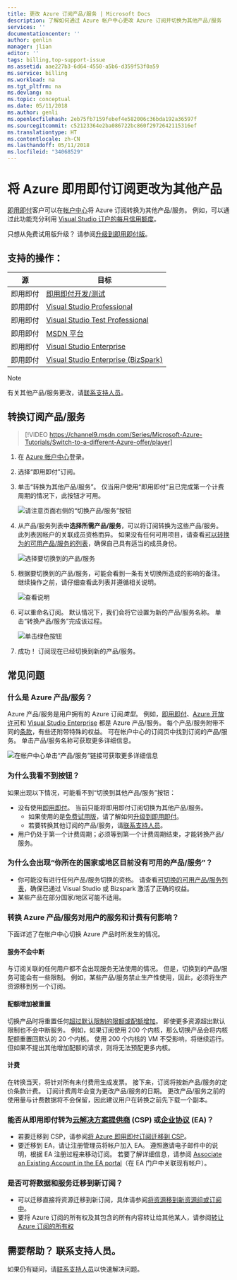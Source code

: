 ```yaml
---
title: 更改 Azure 订阅产品/服务 | Microsoft Docs
description: 了解如何通过 Azure 帐户中心更改 Azure 订阅并切换为其他产品/服务
services: ''
documentationcenter: ''
author: genlin
manager: jlian
editor: ''
tags: billing,top-support-issue
ms.assetid: aae227b3-6d64-4550-a5b6-d359f53f0a59
ms.service: billing
ms.workload: na
ms.tgt_pltfrm: na
ms.devlang: na
ms.topic: conceptual
ms.date: 05/11/2018
ms.author: genli
ms.openlocfilehash: 2eb75fb7159febef4e582006c36bda192a36597f
ms.sourcegitcommit: c52123364e2ba086722bc860f2972642115316ef
ms.translationtype: HT
ms.contentlocale: zh-CN
ms.lasthandoff: 05/11/2018
ms.locfileid: "34068529"
---
```

# <a name="change-your-azure-pay-as-you-go-subscription-to-a-different-offer"></a>将 Azure 即用即付订阅更改为其他产品

[即用即付](https://azure.microsoft.com/offers/ms-azr-0003p/)客户可以在[帐户中心](https://account.windowsazure.com/Subscriptions)将 Azure 订阅转换为其他产品/服务。 例如，可以通过此功能充分利用 [Visual Studio 订户的每月信用额度](https://azure.microsoft.com/pricing/member-offers/msdn-benefits-details/)。 

只想从免费试用版升级？ 请参阅[升级到即用即付版](billing-upgrade-azure-subscription.md)。

## <a name="whats-supported"></a>支持的操作：

| 源 | 目标 |
| --- | --- |
| 即用即付 |[即用即付开发/测试](https://azure.microsoft.com/offers/ms-azr-0023p/) |
| 即用即付 |[Visual Studio Professional](https://azure.microsoft.com/offers/ms-azr-0059p/) |
| 即用即付 |[Visual Studio Test Professional](https://azure.microsoft.com/offers/ms-azr-0060p/) |
| 即用即付 |[MSDN 平台](https://azure.microsoft.com/offers/ms-azr-0062p/) |
| 即用即付 |[Visual Studio Enterprise](https://azure.microsoft.com/offers/ms-azr-0063p/) |
| 即用即付 |[Visual Studio Enterprise (BizSpark)](https://azure.microsoft.com/offers/ms-azr-0064p/) |

> [!NOTE]
> 有关其他产品/服务更改，请[联系支持人员](https://portal.azure.com/?#blade/Microsoft_Azure_Support/HelpAndSupportBlade)。
>
>

## <a name="switch-subscription-offer"></a>转换订阅产品/服务

> [!VIDEO https://channel9.msdn.com/Series/Microsoft-Azure-Tutorials/Switch-to-a-different-Azure-offer/player]
>
>

1. 在 [Azure 帐户中心](https://account.windowsazure.com/Subscriptions)登录。
1. 选择“即用即付”订阅。
1. 单击“转换为其他产品/服务”。 仅当用户使用“即用即付”且已完成第一个计费周期的情况下，此按钮才可用。

   ![请注意页面右侧的“切换产品/服务”按钮](./media/billing-how-to-switch-azure-offer/switchbutton.png)
1. 从产品/服务列表中**选择所需产品/服务**，可以将订阅转换为这些产品/服务。 此列表因帐户的关联成员资格而异。 如果没有任何可用项目，请查看[可以转换为的可用产品/服务的列表](#whats-supported)，确保自己具有适当的成员身份。 

   ![选择要切换到的产品/服务](./media/billing-how-to-switch-azure-offer/selectoffer.png)
1. 根据要切换到的产品/服务，可能会看到一条有关切换所造成的影响的备注。 继续操作之前，请仔细查看此列表并遵循相关说明。

   ![查看说明](./media/billing-how-to-switch-azure-offer/thingstonote.png)
1. 可以重命名订阅。 默认情况下，我们会将它设置为新的产品/服务名称。 单击“转换产品/服务”完成该过程。

   ![单击绿色按钮](./media/billing-how-to-switch-azure-offer/confirmpage.png)
1. 成功！ 订阅现在已经切换到新的产品/服务。

## <a name="frequently-asked-questions"></a>常见问题

### <a name="what-is-an-azure-offer"></a>什么是 Azure 产品/服务？

Azure 产品/服务是用户拥有的 Azure 订阅*类型*。 例如，[即用即付](https://azure.microsoft.com/offers/ms-azr-0003p/)、[Azure 开放许可](https://azure.microsoft.com/offers/ms-azr-0111p/)和 [Visual Studio Enterprise](https://azure.microsoft.com/offers/ms-azr-0063p/) 都是 Azure 产品/服务。 每个产品/服务附带不同的[条款](https://azure.microsoft.com/support/legal/offer-details/)，有些还附带特殊的权益。 可在帐户中心的订阅页中找到订阅的产品/服务。 单击产品/服务名称可获取更多详细信息。

   ![在帐户中心单击“产品/服务”链接可获取更多详细信息](./media/billing-how-to-switch-azure-offer/offerlink.png)

### <a name="why-dont-i-see-the-button"></a>为什么我看不到按钮？

如果出现以下情况，可能看不到“切换到其他产品/服务”按钮：

* 没有使用[即用即付](https://azure.microsoft.com/offers/ms-azr-0003p/)。 当前只能将即用即付订阅切换为其他产品/服务。
  * 如果使用的是[免费试用版](https://azure.microsoft.com/free/)，请了解如何[升级到即用即付](billing-upgrade-azure-subscription.md)。
  * 若要转换其他订阅的产品/服务，请[联系支持人员](https://portal.azure.com/?#blade/Microsoft_Azure_Support/HelpAndSupportBlade)。
* 用户仍处于第一个计费周期；必须等到第一个计费周期结束，才能转换产品/服务。

### <a name="why-do-i-see-there-are-no-offers-available-in-your-region-or-country-at-this-time"></a>为什么会出现“你所在的国家或地区目前没有可用的产品/服务”？

* 你可能没有进行任何产品/服务切换的资格。 请查看[可切换的可用产品/服务列表](#whats-supported)，确保已通过 Visual Studio 或 Bizspark 激活了正确的权益。
* 某些产品在部分国家/地区可能不适用。

### <a name="what-does-switching-azure-offers-do-to-my-service-and-billing"></a>转换 Azure 产品/服务对用户的服务和计费有何影响？

下面详述了在帐户中心切换 Azure 产品时所发生的情况。

#### <a name="no-service-downtime"></a>服务不会中断

与订阅关联的任何用户都不会出现服务无法使用的情况。 但是，切换到的产品/服务可能会有一些限制。 例如，某些产品/服务禁止生产性使用，因此，必须将生产资源移到另一个订阅。

#### <a name="quota-increases-are-reset"></a>配额增加被重置

切换产品时将重置任何[超过默认限制的限额或配额增加](../azure-supportability/resource-manager-core-quotas-request.md)。 即使更多资源超出默认限制也不会中断服务。 例如，如果订阅使用 200 个内核，那么切换产品会将内核配额重置回默认的 20 个内核。 使用 200 个内核的 VM 不受影响，将继续运行。 但如果不提出其他增加配额的请求，则将无法预配更多内核。

#### <a name="billing"></a>计费

在转换当天，将针对所有未付费用生成发票。 接下来，订阅将按新产品/服务的定价条款计费。 订阅计费周年会变为更改产品/服务的日期。 更改产品/服务之前的使用量与计费数据将不会保留，因此建议用户在转换之前先下载一个副本。

### <a name="can-i-migrate-from-pay-as-you-go-to-cloud-solution-providerhttpspartnermicrosoftcomsolutionscloud-reseller-overview-csp-or-enterprise-agreementhttpsazuremicrosoftcompricingenterprise-agreement-ea"></a>能否从即用即付转为[云解决方案提供商](https://partner.microsoft.com/Solutions/cloud-reseller-overview) (CSP) 或[企业协议](https://azure.microsoft.com/pricing/enterprise-agreement/) (EA)？

* 若要迁移到 CSP，请参阅[将 Azure 即用即付订阅迁移到 CSP](https://docs.microsoft.com/azure/cloud-solution-provider/migration/migration-from-payg-to-csp)。
* 要迁移到 EA，请让注册管理员将帐户加入 EA。 遵照邀请电子邮件中的说明，根据 EA 注册过程来移动订阅。 若要了解详细信息，请参阅 [Associate an Existing Account in the EA portal](https://ea.azure.com/helpdocs/associateExistingAccount)（在 EA 门户中关联现有帐户）。

### <a name="can-i-migrate-data-and-services-to-a-new-subscription"></a>是否可将数据和服务迁移到新订阅？

* 可以迁移直接将资源迁移到新订阅，具体请参阅[将资源移到新资源组或订阅中](../azure-resource-manager/resource-group-move-resources.md)。
* 要将 Azure 订阅的所有权及其包含的所有内容转让给其他某人，请参阅[转让 Azure 订阅的所有权](billing-subscription-transfer.md)

## <a name="need-help-contact-support"></a>需要帮助？ 联系支持人员。

如果仍有疑问，请[联系支持人员](https://portal.azure.com/?#blade/Microsoft_Azure_Support/HelpAndSupportBlade)以快速解决问题。
